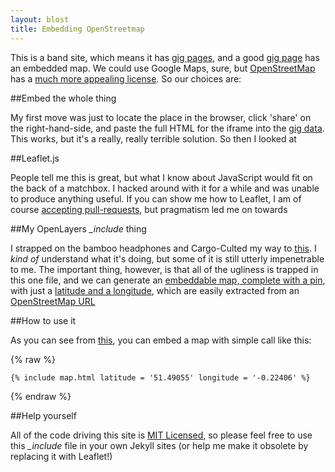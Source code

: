 ```yaml
---
layout: blost
title: Embedding OpenStreetmap
---
```


This is a band site, which means it has [gig pages](http://rawfunkmaharishi.uk/gigs/), and a good [gig page](http://rawfunkmaharishi.uk/gigs/2014/12/04/buffalo-bar/) has an embedded map. We could use Google Maps, sure, but [OpenStreetMap](http://www.openstreetmap.org/) has a [much more appealing license](http://www.openstreetmap.org/copyright). So our choices are:

##Embed the whole thing

My first move was just to locate the place in the browser, click 'share' on the right-hand-side, and paste the full HTML for the iframe into the [gig data](https://github.com/rawfunkmaharishi/rawfunkmaharishi.github.io/blob/master/gigs/_posts/HOW_TO_BOOK_THE_BAND.md). This works, but it's a really, really terrible solution. So then I looked at

##Leaflet.js

People tell me this is great, but what I know about JavaScript would fit on the back of a matchbox. I hacked around with it for a while and was unable to produce anything useful. If you can show me how to Leaflet, I am of course [accepting pull-requests](https://github.com/rawfunkmaharishi/rawfunkmaharishi.github.io/pulls), but pragmatism led me on towards

##My OpenLayers *_include* thing

I strapped on the bamboo headphones and Cargo-Culted my way to [this](https://github.com/rawfunkmaharishi/rawfunkmaharishi.github.io/blob/master/_includes/map.html). I _kind of_ understand what it's doing, but some of it is still utterly impenetrable to me. The important thing, however, is that all of the ugliness is trapped in this one file, and we can generate an [embeddable map, complete with a pin](http://rawfunkmaharishi.uk/gigs/2014/12/04/buffalo-bar/), with just a [latitude and a longitude](https://github.com/rawfunkmaharishi/rawfunkmaharishi.github.io/blob/master/gigs/_posts/2014-12-04-buffalo-bar.yml#L5-L6), which are easily extracted from an [OpenStreetMap URL](http://www.openstreetmap.org/#map=18/51.54610/-0.10330)

##How to use it

As you can see from [this](https://github.com/rawfunkmaharishi/rawfunkmaharishi.github.io/blob/master/_layouts/gig.html#L37-L39), you can embed a map with simple call like this:

{% raw %}
```
{% include map.html latitude = '51.49055' longitude = '-0.22406' %}
```
{% endraw %}

##Help yourself

All of the code driving this site is [MIT Licensed](https://github.com/rawfunkmaharishi/rawfunkmaharishi.github.io/blob/master/LICENSE.md), so please feel free to use this *_include* file in your own Jekyll sites (or help me make it obsolete by replacing it with Leaflet!)
